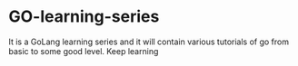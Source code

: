 # GO-learning-series
It is a GoLang learning series and it will contain various tutorials of go from basic to some good level.
Keep learning
